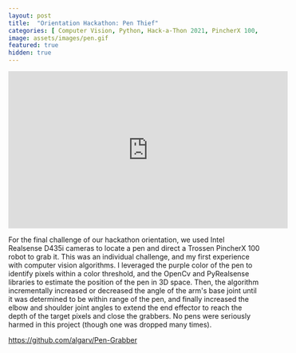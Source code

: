 ```yaml
---
layout: post
title:  "Orientation Hackathon: Pen Thief"
categories: [ Computer Vision, Python, Hack-a-Thon 2021, PincherX 100, Intel Realsense ]
image: assets/images/pen.gif
featured: true
hidden: true
---
```


<iframe width="560" height="315" src="https://www.youtube.com/embed/xA6W0VcwkKw" title="YouTube video player" frameborder="0" allow="accelerometer; autoplay; clipboard-write; encrypted-media; gyroscope; picture-in-picture" allowfullscreen></iframe>

For the final challenge of our hackathon orientation, we used Intel Realsense D435i cameras to locate a pen and direct a Trossen PincherX 100 robot to grab it. This was an individual challenge, and my first experience with computer vision algorithms. I leveraged the purple color of the pen to identify pixels within a color threshold, and the OpenCv and PyRealsense libraries to estimate the position of the pen in 3D space. Then, the algorithm incrementally increased or decreased the angle of the arm's base joint until it was determined to be within range of the pen, and finally increased the elbow and shoulder joint angles to extend the end effector to reach the depth of the target pixels and close the grabbers. No pens were seriously harmed in this project (though one was dropped many times).

https://github.com/algarv/Pen-Grabber